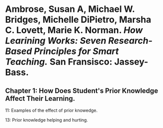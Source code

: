 # Ambrose, Susan A, Michael W. Bridges, Michelle DiPietro, Marsha C. Lovett, Marie K. Norman. *How Learining Works: Seven Research-Based Principles for Smart Teaching.* San Fransisco: Jassey-Bass.  

## Chapter 1: How Does Student's Prior Knowledge Affect Their Learning.  

11: Examples of the effect of prior knowedge.  

13: Prior knowledge helping and hurting.  

